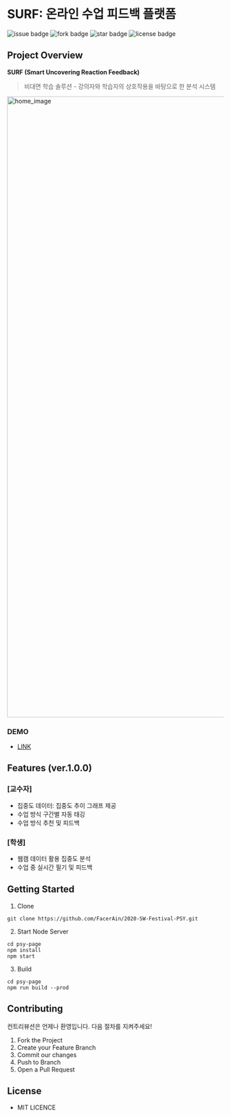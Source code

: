 # SURF: 온라인 수업 피드백 플랫폼

![issue badge](https://img.shields.io/github/issues/FacerAin/2020-SW-Festival-PSY)
![fork badge](https://img.shields.io/github/forks/FacerAin/2020-SW-Festival-PSY)
![star badge](https://img.shields.io/github/stars/FacerAin/2020-SW-Festival-PSY)
![license badge](https://img.shields.io/github/license/FacerAin/2020-SW-Festival-PSY)

## Project Overview

**SURF (Smart Uncovering Reaction Feedback)**
> 비대면 학습 솔루션 - 강의자와 학습자의 상호작용을 바탕으로 한 분석 시스템

<img width="1440" alt="home_image" src="https://user-images.githubusercontent.com/16442978/100631268-e0733d80-336e-11eb-9404-cab1909e6511.png">

### DEMO
- [LINK](https://surf.bu.to/)


## Features (ver.1.0.0)
### **[교수자]**
- 집중도 데이터: 집중도 추이 그래프 제공
- 수업 방식 구간별 자동 태깅
- 수업 방식 추천 및 피드백
### **[학생]**
  - 웹캠 데이터 활용 집중도 분석
  - 수업 중 실시간 필기 및 피드백 


## Getting Started
1. Clone
```
git clone https://github.com/FacerAin/2020-SW-Festival-PSY.git
```

2. Start Node Server
```
cd psy-page
npm install
npm start
```

3. Build
```
cd psy-page
npm run build --prod
```

## Contributing

컨트리뷰션은 언제나 환영입니다. 다음 절차를 지켜주세요!

1. Fork the Project
2. Create your Feature Branch
3. Commit our changes
4. Push to Branch
5. Open a Pull Request

## License

- MIT LICENCE
